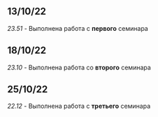 ## 13/10/22 
*23.51* - Выполнена работа с __первого__ семинара 

## 18/10/22 
*23.10* - Выполнена работа со __второго__ семинара

## 25/10/22
*22.12* - Выполнена работа с __третьего__ семинара

